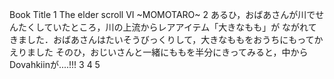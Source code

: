 Book Title
1
The elder scroll VI ~MOMOTARO~
2
あるひ，おばあさんが川でせんたくしていたところ，川の上流からレアアイテム「大きなもも」が
ながれてきました．おばあさんはたいそうびっくりして，大きなももをおうちにもってかえりました
そのひ，おじいさんと一緒にももを半分にきってみると，中からDovahkiinが....!!!
3
4
5













































